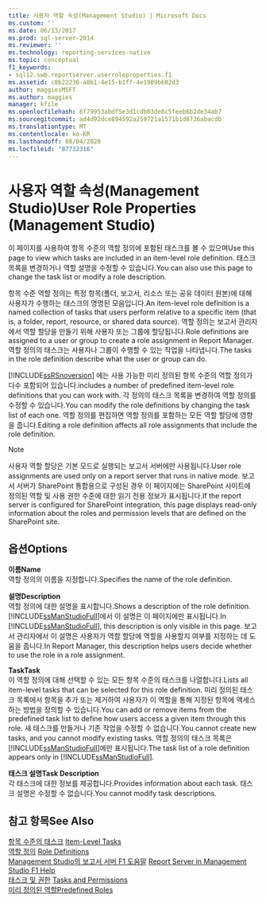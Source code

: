 ```yaml
---
title: 사용자 역할 속성(Management Studio) | Microsoft Docs
ms.custom: ''
ms.date: 06/13/2017
ms.prod: sql-server-2014
ms.reviewer: ''
ms.technology: reporting-services-native
ms.topic: conceptual
f1_keywords:
- sql12.swb.reportserver.userroleproperties.f1
ms.assetid: c8b22236-a8b1-4e15-b1ff-4e1909b602d3
author: maggiesMSFT
ms.author: maggies
manager: kfile
ms.openlocfilehash: 6f79953abdf5e3d1cdb03de8c5feeb6b2de34ab7
ms.sourcegitcommit: ad4d92dce894592a259721a1571b1d8736abacdb
ms.translationtype: MT
ms.contentlocale: ko-KR
ms.lasthandoff: 08/04/2020
ms.locfileid: "87732316"
---
```

# <a name="user-role-properties-management-studio"></a><span data-ttu-id="65bfa-102">사용자 역할 속성(Management Studio)</span><span class="sxs-lookup"><span data-stu-id="65bfa-102">User Role Properties (Management Studio)</span></span>
  <span data-ttu-id="65bfa-103">이 페이지를 사용하여 항목 수준의 역할 정의에 포함된 태스크를 볼 수 있으며</span><span class="sxs-lookup"><span data-stu-id="65bfa-103">Use this page to view which tasks are included in an item-level role definition.</span></span> <span data-ttu-id="65bfa-104">태스크 목록을 변경하거나 역할 설명을 수정할 수 있습니다.</span><span class="sxs-lookup"><span data-stu-id="65bfa-104">You can also use this page to change the task list or modify a role description.</span></span>  
  
 <span data-ttu-id="65bfa-105">항목 수준 역할 정의는 특정 항목(폴더, 보고서, 리소스 또는 공유 데이터 원본)에 대해 사용자가 수행하는 태스크의 명명된 모음입니다.</span><span class="sxs-lookup"><span data-stu-id="65bfa-105">An item-level role definition is a named collection of tasks that users perform relative to a specific item (that is, a folder, report, resource, or shared data source).</span></span> <span data-ttu-id="65bfa-106">역할 정의는 보고서 관리자에서 역할 할당을 만들기 위해 사용자 또는 그룹에 할당됩니다.</span><span class="sxs-lookup"><span data-stu-id="65bfa-106">Role definitions are assigned to a user or group to create a role assignment in Report Manager.</span></span> <span data-ttu-id="65bfa-107">역할 정의의 태스크는 사용자나 그룹이 수행할 수 있는 작업을 나타냅니다.</span><span class="sxs-lookup"><span data-stu-id="65bfa-107">The tasks in the role definition describe what the user or group can do.</span></span>  
  
 [!INCLUDE[ssRSnoversion](../../includes/ssrsnoversion-md.md)] <span data-ttu-id="65bfa-108">에는 사용 가능한 미리 정의된 항목 수준의 역할 정의가 다수 포함되어 있습니다.</span><span class="sxs-lookup"><span data-stu-id="65bfa-108">includes a number of predefined item-level role definitions that you can work with.</span></span> <span data-ttu-id="65bfa-109">각 정의의 태스크 목록을 변경하여 역할 정의를 수정할 수 있습니다.</span><span class="sxs-lookup"><span data-stu-id="65bfa-109">You can modify the role definitions by changing the task list of each one.</span></span> <span data-ttu-id="65bfa-110">역할 정의를 편집하면 역할 정의를 포함하는 모든 역할 할당에 영향을 줍니다.</span><span class="sxs-lookup"><span data-stu-id="65bfa-110">Editing a role definition affects all role assignments that include the role definition.</span></span>  
  
> [!NOTE]  
>  <span data-ttu-id="65bfa-111">사용자 역할 할당은 기본 모드로 실행되는 보고서 서버에만 사용됩니다.</span><span class="sxs-lookup"><span data-stu-id="65bfa-111">User role assignments are used only on a report server that runs in native mode.</span></span> <span data-ttu-id="65bfa-112">보고서 서버가 SharePoint 통합용으로 구성된 경우 이 페이지에는 SharePoint 사이트에 정의된 역할 및 사용 권한 수준에 대한 읽기 전용 정보가 표시됩니다.</span><span class="sxs-lookup"><span data-stu-id="65bfa-112">If the report server is configured for SharePoint integration, this page displays read-only information about the roles and permission levels that are defined on the SharePoint site.</span></span>  
  
## <a name="options"></a><span data-ttu-id="65bfa-113">옵션</span><span class="sxs-lookup"><span data-stu-id="65bfa-113">Options</span></span>  
 <span data-ttu-id="65bfa-114">**이름**</span><span class="sxs-lookup"><span data-stu-id="65bfa-114">**Name**</span></span>  
 <span data-ttu-id="65bfa-115">역할 정의의 이름을 지정합니다.</span><span class="sxs-lookup"><span data-stu-id="65bfa-115">Specifies the name of the role definition.</span></span>  
  
 <span data-ttu-id="65bfa-116">**설명**</span><span class="sxs-lookup"><span data-stu-id="65bfa-116">**Description**</span></span>  
 <span data-ttu-id="65bfa-117">역할 정의에 대한 설명을 표시합니다.</span><span class="sxs-lookup"><span data-stu-id="65bfa-117">Shows a description of the role definition.</span></span> <span data-ttu-id="65bfa-118">[!INCLUDE[ssManStudioFull](../../includes/ssmanstudiofull-md.md)]에서 이 설명은 이 페이지에만 표시됩니다.</span><span class="sxs-lookup"><span data-stu-id="65bfa-118">In [!INCLUDE[ssManStudioFull](../../includes/ssmanstudiofull-md.md)], this description is only visible in this page.</span></span> <span data-ttu-id="65bfa-119">보고서 관리자에서 이 설명은 사용자가 역할 할당에 역할을 사용할지 여부를 지정하는 데 도움을 줍니다.</span><span class="sxs-lookup"><span data-stu-id="65bfa-119">In Report Manager, this description helps users decide whether to use the role in a role assignment.</span></span>  
  
 <span data-ttu-id="65bfa-120">**Task**</span><span class="sxs-lookup"><span data-stu-id="65bfa-120">**Task**</span></span>  
 <span data-ttu-id="65bfa-121">이 역할 정의에 대해 선택할 수 있는 모든 항목 수준의 태스크를 나열합니다.</span><span class="sxs-lookup"><span data-stu-id="65bfa-121">Lists all item-level tasks that can be selected for this role definition.</span></span> <span data-ttu-id="65bfa-122">미리 정의된 태스크 목록에서 항목을 추가 또는 제거하여 사용자가 이 역할을 통해 지정된 항목에 액세스하는 방법을 정의할 수 있습니다.</span><span class="sxs-lookup"><span data-stu-id="65bfa-122">You can add or remove items from the predefined task list to define how users access a given item through this role.</span></span> <span data-ttu-id="65bfa-123">새 태스크를 만들거나 기존 작업을 수정할 수 없습니다.</span><span class="sxs-lookup"><span data-stu-id="65bfa-123">You cannot create new tasks, and you cannot modify existing tasks.</span></span> <span data-ttu-id="65bfa-124">역할 정의의 태스크 목록은 [!INCLUDE[ssManStudioFull](../../includes/ssmanstudiofull-md.md)]에만 표시됩니다.</span><span class="sxs-lookup"><span data-stu-id="65bfa-124">The task list of a role definition appears only in [!INCLUDE[ssManStudioFull](../../includes/ssmanstudiofull-md.md)].</span></span>  
  
 <span data-ttu-id="65bfa-125">**태스크 설명**</span><span class="sxs-lookup"><span data-stu-id="65bfa-125">**Task Description**</span></span>  
 <span data-ttu-id="65bfa-126">각 태스크에 대한 정보를 제공합니다.</span><span class="sxs-lookup"><span data-stu-id="65bfa-126">Provides information about each task.</span></span> <span data-ttu-id="65bfa-127">태스크 설명은 수정할 수 없습니다.</span><span class="sxs-lookup"><span data-stu-id="65bfa-127">You cannot modify task descriptions.</span></span>  
  
## <a name="see-also"></a><span data-ttu-id="65bfa-128">참고 항목</span><span class="sxs-lookup"><span data-stu-id="65bfa-128">See Also</span></span>  
 <span data-ttu-id="65bfa-129">[항목 수준의 태스크](../security/tasks-and-permissions-item-level-tasks.md) </span><span class="sxs-lookup"><span data-stu-id="65bfa-129">[Item-Level Tasks](../security/tasks-and-permissions-item-level-tasks.md) </span></span>  
 <span data-ttu-id="65bfa-130">[역할 정의](../security/role-definitions.md) </span><span class="sxs-lookup"><span data-stu-id="65bfa-130">[Role Definitions](../security/role-definitions.md) </span></span>  
 <span data-ttu-id="65bfa-131">[Management Studio의 보고서 서버 F1 도움말](report-server-in-management-studio-f1-help.md) </span><span class="sxs-lookup"><span data-stu-id="65bfa-131">[Report Server in Management Studio F1 Help](report-server-in-management-studio-f1-help.md) </span></span>  
 <span data-ttu-id="65bfa-132">[태스크 및 권한](../security/tasks-and-permissions.md) </span><span class="sxs-lookup"><span data-stu-id="65bfa-132">[Tasks and Permissions](../security/tasks-and-permissions.md) </span></span>  
 [<span data-ttu-id="65bfa-133">미리 정의된 역할</span><span class="sxs-lookup"><span data-stu-id="65bfa-133">Predefined Roles</span></span>](../security/role-definitions-predefined-roles.md)  
  
  
